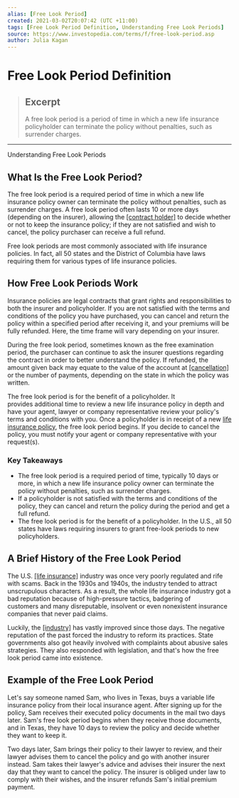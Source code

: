 ```yaml
---
alias: [Free Look Period]
created: 2021-03-02T20:07:42 (UTC +11:00)
tags: [Free Look Period Definition, Understanding Free Look Periods]
source: https://www.investopedia.com/terms/f/free-look-period.asp
author: Julia Kagan
---
```


# Free Look Period Definition

> ## Excerpt
> A free look period is a period of time in which a new life insurance policyholder can terminate the policy without penalties, such as surrender charges.

---

Understanding Free Look Periods
## What Is the Free Look Period?

The free look period is a required period of time in which a new life insurance policy owner can terminate the policy without penalties, such as surrender charges. A free look period often lasts 10 or more days (depending on the insurer), allowing the [[contract holder]](https://www.investopedia.com/terms/c/contractholder.asp) to decide whether or not to keep the insurance policy; if they are not satisfied and wish to cancel, the policy purchaser can receive a full refund.

Free look periods are most commonly associated with life insurance policies. In fact, all 50 states and the District of Columbia have laws requiring them for various types of life insurance policies.

## How Free Look Periods Work

Insurance policies are legal contracts that grant rights and responsibilities to both the insurer and policyholder. If you are not satisfied with the terms and conditions of the policy you have purchased, you can cancel and return the policy within a specified period after receiving it, and your premiums will be fully refunded. Here, the time frame will vary depending on your insurer.

During the free look period, sometimes known as the free examination period, the purchaser can continue to ask the insurer questions regarding the contract in order to better understand the policy. If refunded, the amount given back may equate to the value of the account at [[cancellation]](https://www.investopedia.com/terms/c/cancellation.asp) or the number of payments, depending on the state in which the policy was written.

The free look period is for the benefit of a policyholder. It provides additional time to review a new life insurance policy in depth and have your agent, lawyer or company representative review your policy's terms and conditions with you. Once a policyholder is in receipt of a new [life insurance policy](https://www.protective.com/life-insurance/overview/), the free look period begins. If you decide to cancel the policy, you must notify your agent or company representative with your request(s).

### Key Takeaways

-   The free look period is a required period of time, typically 10 days or more, in which a new life insurance policy owner can terminate the policy without penalties, such as surrender charges.
-   If a policyholder is not satisfied with the terms and conditions of the policy, they can cancel and return the policy during the period and get a full refund.
-   The free look period is for the benefit of a policyholder. In the U.S., all 50 states have laws requiring insurers to grant free-look periods to new policyholders.

## A Brief History of the Free Look Period

The U.S. [[life insurance]](https://www.investopedia.com/articles/pf/06/insureneeds.asp) industry was once very poorly regulated and rife with scams. Back in the 1930s and 1940s, the industry tended to attract unscrupulous characters. As a result, the whole life insurance industry got a bad reputation because of high-pressure tactics, badgering of customers and many disreputable, insolvent or even nonexistent insurance companies that never paid claims.

Luckily, the [[industry]](https://www.investopedia.com/articles/active-trading/120814/life-insurance-smart-investment.asp) has vastly improved since those days. The negative reputation of the past forced the industry to reform its practices. State governments also got heavily involved with complaints about abusive sales strategies. They also responded with legislation, and that's how the free look period came into existence.

## Example of the Free Look Period

Let's say someone named Sam, who lives in Texas, buys a variable life insurance policy from their local insurance agent. After signing up for the policy, Sam receives their executed policy documents in the mail two days later. Sam's free look period begins when they receive those documents, and in Texas, they have 10 days to review the policy and decide whether they want to keep it.

Two days later, Sam brings their policy to their lawyer to review, and their lawyer advises them to cancel the policy and go with another insurer instead. Sam takes their lawyer's advice and advises their insurer the next day that they want to cancel the policy. The insurer is obliged under law to comply with their wishes, and the insurer refunds Sam's initial premium payment.
